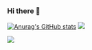 ### Hi there 👋

[![Anurag's GitHub stats](https://github-readme-stats.vercel.app/api?username=hws522)](https://github.com/anuraghazra/github-readme-stats) ![](https://github-profile-summary-cards.vercel.app/api/cards/repos-per-language?username=hws522&theme=nord_bright) 


![](https://github-profile-summary-cards.vercel.app/api/cards/profile-details?username=hws522&theme=nord_bright)

